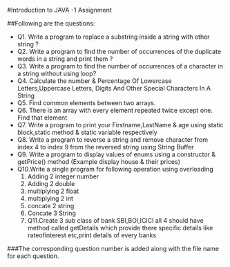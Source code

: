 #Introduction to JAVA -1 Assignment

##Following are the questions:
<ul>
<li>Q1. Write a program to replace a substring inside a string with other string ? </li>
<li>Q2. Write a program to find the number of occurrences of the duplicate words in a string and print them ?</li>
<li>Q3. Write a program to find the number of occurrences of a character in a string without using loop?</li>
<li>Q4. Calculate the number & Percentage Of Lowercase Letters,Uppercase Letters, Digits And Other Special Characters In A String</li>
<li>Q5. Find common elements between two arrays.</li>
<li>Q6. There is an array with every element repeated twice except one. Find that element</li>
<li>Q7. Write a program to print your Firstname,LastName & age using static block,static method & static variable respectively</li>
<li>Q8. Write a program to reverse a string and remove character from index 4 to index 9 from the reversed string using String Buffer</li>
<li>Q9. Write a program to display values of enums using a constructor & getPrice() method (Example display house & their prices)</li>
<li>Q10.Write a single program for following operation using overloading
<ol>
  <li>Adding 2 integer number</li>
  <li>Adding 2 double</li>
  <li>multiplying 2 float</li>
  <li>multiplying 2 int</li>
  <li>concate 2 string</li>
  <li>Concate 3 String</li>
<li>Q11.Create 3 sub class of bank SBI,BOI,ICICI all 4 should have method called getDetails which provide there specific details like rateofinterest etc,print details of every banks
</li>
</ul>

###The corresponding question number is added along with the file name for each question.
